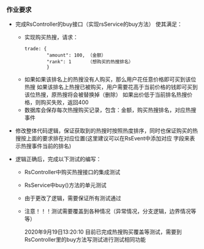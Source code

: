 ### 作业要求

* 完成RsController的buy接口（实现rsService的buy方法）
  使其满足：
  * 实现购买热搜，请求：
    ```
    trade: {
            "amount": 100, （金额）
            "rank": 1      （想购买的热搜排名）
            }
    ```
  * 如果如果该排名上的热搜没有人购买，那么用户花任意价格即可买到该位热搜
    如果该排名上热搜已被购买，用户需要花高于当前价格的钱即可买到该位热搜，原热搜将会被替换掉（删除）
    如果出价低于当前排名热搜价格，则购买失败，返回400
  * 数据库会保存每次热搜购买记录，包含：金额，购买热搜排名，对应热搜事件
  
* 修改整体代码逻辑，保证获取到的热搜时按照热度排序，同时也保证购买的热搜按上面的要求排在对应位置(这里建议可以在RsEvent中添加对应
字段来表示热搜事件当前的排名)

* 逻辑正确后，完成以下测试的编写：
  * RsController中购买热搜接口的集成测试
  * RsService中buy()方法的单元测试
  * 由于更改了逻辑，需要保证所有测试通过
  * 注意！！！测试需要覆盖到各种情况（异常情况，分支逻辑，边界情况等等）
  
  
    2020年9月19日13:20:10
目前已完成热搜购买覆盖等测试，需要到RsController里的buy方法写测试进行测试相同功能